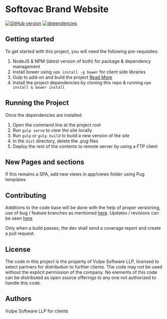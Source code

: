 # Softovac Brand Website

[![GitHub version](https://badge.fury.io/gh/abbasdawood%2Fsoftovac.svg)](https://badge.fury.io/gh/abbasdawood%2Fsoftovac) [![dependencies](https://david-dm.org/abbasdawood/softovac.svg)]()

## Getting started
To get started with this project, you will need the following pre-requisites:

1. NodeJS & NPM (latest version of both) for package & dependency management
2. Install bower using `npm install -g bower` for client side libraries
3. Gulp to add-on and build the project [Read More](https://github.com/gulpjs/gulp/blob/master/docs/getting-started.md)
4. Install the project dependencies by cloning this repo & running `npm install & bower install`

## Running the Project
Once the dependencies are installed
1. Open the command line at the project root
2. Run `gulp serve` to view the site locally
3. Run `gulp` or `gulp build` to build a new version of the site
4. In the `dist` directory, delete the .pug files
5. Deploy the rest of the contents to remote server by using a FTP client

## New Pages and sections
If this remains a SPA, add new views in app/views folder using Pug templates

## Contributing
Additions to the code base will be done with the help of proper versioning, use of bug / feature branches as mentioned [here](//nvie.com/posts/a-successful-git-branching-model/). Updates / revisions can be seen [here](CHANGELOG.mg)

Only when a build passes, the dev shall send a coverage report and create a pull request.

## License
The code in this project is the property of Vulpe Software LLP, licensed to select partners for distribution to further clients. The code may not be used without the explicit permission of the company. No elements of this code can be distributed as open source offerings to any one not authorized to handle this code.

## Authors
Vulpe Software LLP for clients
